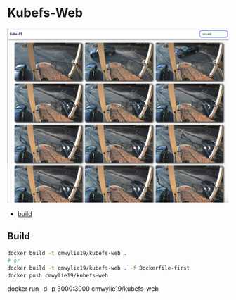 # Kubefs-Web
![frontend.png](frontend.png)
- [build](#build)

## Build

```bash
docker build -t cmwylie19/kubefs-web .
# or
docker build -t cmwylie19/kubefs-web . -f Dockerfile-first
docker push cmwylie19/kubefs-web
```
docker run -d -p 3000:3000 cmwylie19/kubefs-web

